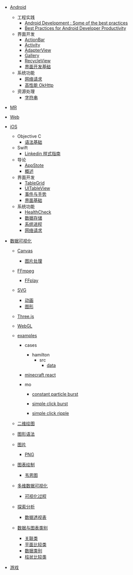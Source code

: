   - [Android](/Android/README.md)
    - 工程实践
      - [Android Development : Some of the best practices](/Android/工程实践/Android%20Development%20:%20Some%20of%20the%20best%20practices.md)
      - [Best Practices for Android Developer Productivity](/Android/工程实践/Best%20Practices%20for%20Android%20Developer%20Productivity.md)
    - 界面开发
      - [ActionBar](/Android/界面开发/ActionBar.md)
      - [Activity](/Android/界面开发/Activity.md)
      - [AdapterView](/Android/界面开发/AdapterView.md)
      - [Gallery](/Android/界面开发/Gallery.md)
      - [RecycleView](/Android/界面开发/RecycleView.md)
      - [界面开发基础](/Android/界面开发/界面开发基础.md)
    - 系统功能
      - [网络请求](/Android/系统功能/网络请求.md)
      - [高性能 OkHttp](/Android/系统功能/高性能%20OkHttp.md)
    - 资源处理
      - [字符串](/Android/资源处理/字符串.md)
  - [MR](/MR/README.md)
    
  - [Web](/Web/README.md)
    
  - [iOS](/iOS/README.md)
    - Objective C
      - [语法基础](/iOS/Objective-C/语法基础.md)
    - Swift
      - [Linkedin 样式指南](/iOS/Swift/Linkedin%20样式指南.md)
    - 导论
      - [AppStote](/iOS/导论/AppStote.md)
      - [概述](/iOS/导论/概述.md)
    - 界面开发
      - [TableGrid](/iOS/界面开发/TableGrid.md)
      - [UITableView](/iOS/界面开发/UITableView.md)
      - [事件与手势](/iOS/界面开发/事件与手势.md)
      - [界面基础](/iOS/界面开发/界面基础.md)
    - 系统功能
      - [HealthCheck](/iOS/系统功能/HealthCheck.md)
      - [数据存储](/iOS/系统功能/数据存储.md)
      - [系统进程](/iOS/系统功能/系统进程.md)
      - [网络请求](/iOS/系统功能/网络请求.md)
  - [数据可视化](/数据可视化/README.md)
    - [Canvas](/数据可视化/Canvas/README.md)
      - [图片处理](/数据可视化/Canvas/图片处理.md)
    - [FFmpeg](/数据可视化/FFmpeg/README.md)
      - [FFplay](/数据可视化/FFmpeg/FFplay.md)
    - [SVG](/数据可视化/SVG/README.md)
      - [动画](/数据可视化/SVG/动画.md)
      - [图形](/数据可视化/SVG/图形.md)
    - [Three.js](/数据可视化/Three.js/README.md)
      
    - [WebGL](/数据可视化/WebGL/README.md)
      
    - [examples](/数据可视化/examples/README.md)
      - cases
        - hamilton
          - src
            - [data](/数据可视化/examples/cases/hamilton/src/data/README.md)
              
      - [minecraft react](/数据可视化/examples/minecraft-react/README.md)
        
      - mo
        - [constant particle burst](/数据可视化/examples/mo/constant-particle-burst/README.md)
          
        - [simple click burst](/数据可视化/examples/mo/simple-click-burst/README.md)
          
        - [simple click ripple](/数据可视化/examples/mo/simple-click-ripple/README.md)
          
    - [二维绘图](/数据可视化/二维绘图/README.md)
      
    - [图形语法](/数据可视化/图形语法/README.md)
      
    - [图片](/数据可视化/图片/README.md)
      - [PNG](/数据可视化/图片/PNG.md)
    - [图表绘制](/数据可视化/图表绘制/README.md)
      - [韦恩图](/数据可视化/图表绘制/韦恩图.md)
    - [多维数据可视化](/数据可视化/多维数据可视化/README.md)
      - [可视化过程](/数据可视化/多维数据可视化/可视化过程.md)
    - [探索分析](/数据可视化/探索分析/README.md)
      - [数据透视表](/数据可视化/探索分析/数据透视表.md)
    - [数据与图表类别](/数据可视化/数据与图表类别/README.md)
      - [关联类](/数据可视化/数据与图表类别/关联类.md)
      - [平面比较类](/数据可视化/数据与图表类别/平面比较类.md)
      - [数据类别](/数据可视化/数据与图表类别/数据类别.md)
      - [柱状比较类](/数据可视化/数据与图表类别/柱状比较类.md)
  - [游戏](/游戏/README.md)
    
